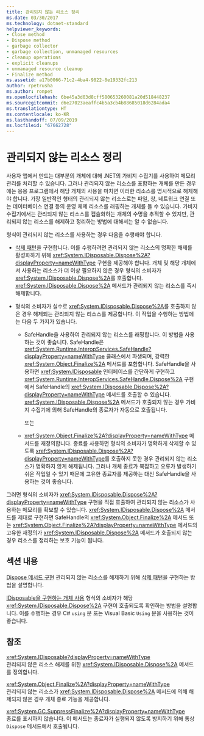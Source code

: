 ```yaml
---
title: 관리되지 않는 리소스 정리
ms.date: 03/30/2017
ms.technology: dotnet-standard
helpviewer_keywords:
- Close method
- Dispose method
- garbage collector
- garbage collection, unmanaged resources
- cleanup operations
- explicit cleanups
- unmanaged resource cleanup
- Finalize method
ms.assetid: a17b0066-71c2-4ba4-9822-8e19332fc213
author: rpetrusha
ms.author: ronpet
ms.openlocfilehash: 6be45a3d03d8cff580653260081a20d518448237
ms.sourcegitcommit: d6e27023aeaffc4b5a3cb4b88685018d6284ada4
ms.translationtype: HT
ms.contentlocale: ko-KR
ms.lasthandoff: 07/09/2019
ms.locfileid: "67662728"
---
```

# <a name="cleaning-up-unmanaged-resources"></a>관리되지 않는 리소스 정리

사용자 앱에서 만드는 대부분의 개체에 대해 .NET의 가비지 수집기를 사용하여 메모리 관리를 처리할 수 있습니다. 그러나 관리되지 않는 리소스를 포함하는 개체를 만든 경우에는 응용 프로그램에서 해당 개체의 사용을 마치면 이러한 리소스를 명시적으로 해제해야 합니다. 가장 일반적인 형태의 관리되지 않는 리소스로는 파일, 창, 네트워크 연결 또는 데이터베이스 연결 등의 운영 체제 리소스를 래핑하는 개체를 들 수 있습니다. 가비지 수집기에서는 관리되지 않는 리소스를 캡슐화하는 개체의 수명을 추적할 수 있지만, 관리되지 않는 리소스를 해제하고 정리하는 방법에 대해서는 알 수 없습니다.

형식이 관리되지 않는 리소스를 사용하는 경우 다음을 수행해야 합니다.

- [삭제 패턴](../../../docs/standard/design-guidelines/dispose-pattern.md)을 구현합니다. 이를 수행하려면 관리되지 않는 리소스의 명확한 해제를 활성화하기 위해 <xref:System.IDisposable.Dispose%2A?displayProperty=nameWithType> 구현을 제공해야 합니다. 개체 및 해당 개체에서 사용하는 리소스가 더 이상 필요하지 않은 경우 형식의 소비자가 <xref:System.IDisposable.Dispose%2A>를 호출합니다. <xref:System.IDisposable.Dispose%2A> 메서드가 관리되지 않는 리소스를 즉시 해제합니다.

- 형식의 소비자가 실수로 <xref:System.IDisposable.Dispose%2A>를 호출하지 않은 경우 해제되는 관리되지 않는 리소스를 제공합니다. 이 작업을 수행하는 방법에는 다음 두 가지가 있습니다.

  - SafeHandle을 사용하여 관리되지 않는 리소스를 래핑합니다. 이 방법을 사용하는 것이 좋습니다. SafeHandle은 <xref:System.Runtime.InteropServices.SafeHandle?displayProperty=nameWithType> 클래스에서 파생되며, 강력한 <xref:System.Object.Finalize%2A> 메서드를 포함합니다. SafeHandle을 사용하면 <xref:System.IDisposable> 인터페이스를 간단하게 구현하고 <xref:System.Runtime.InteropServices.SafeHandle.Dispose%2A> 구현에서 SafeHandle의 <xref:System.IDisposable.Dispose%2A?displayProperty=nameWithType> 메서드를 호출할 수 있습니다. <xref:System.IDisposable.Dispose%2A> 메서드가 호출되지 않는 경우 가비지 수집기에 의해 SafeHandle의 종료자가 자동으로 호출됩니다.

    또는

  - <xref:System.Object.Finalize%2A?displayProperty=nameWithType> 메서드를 재정의합니다. 종료를 사용하면 형식의 소비자가 명확하게 삭제할 수 있도록 <xref:System.IDisposable.Dispose%2A?displayProperty=nameWithType>를 호출하지 못한 경우 관리되지 않는 리소스가 명확하지 않게 해제됩니다. 그러나 개체 종료가 복잡하고 오류가 발생하기 쉬운 작업일 수 있기 때문에 고유한 종료자를 제공하는 대신 SafeHandle을 사용하는 것이 좋습니다.

그러면 형식의 소비자가 <xref:System.IDisposable.Dispose%2A?displayProperty=nameWithType> 구현을 직접 호출하여 관리되지 않는 리소스가 사용하는 메모리를 확보할 수 있습니다. <xref:System.IDisposable.Dispose%2A> 메서드를 제대로 구현하면 SafeHandle의 <xref:System.Object.Finalize%2A> 메서드 또는 <xref:System.Object.Finalize%2A?displayProperty=nameWithType> 메서드의 고유한 재정의가 <xref:System.IDisposable.Dispose%2A> 메서드가 호출되지 않는 경우 리소스를 정리하는 보호 기능이 됩니다.

## <a name="in-this-section"></a>섹션 내용

[Dispose 메서드 구현](../../../docs/standard/garbage-collection/implementing-dispose.md) 관리되지 않는 리소스를 해제하기 위해 [삭제 패턴](../../../docs/standard/design-guidelines/dispose-pattern.md)을 구현하는 방법을 설명합니다.

[IDisposable을 구현하는 개체 사용](../../../docs/standard/garbage-collection/using-objects.md) 형식의 소비자가 해당 <xref:System.IDisposable.Dispose%2A> 구현이 호출되도록 확인하는 방법을 설명합니다. 이를 수행하는 경우 C# `using` 문 또는 Visual Basic `Using` 문을 사용하는 것이 좋습니다.

## <a name="reference"></a>참조

<xref:System.IDisposable?displayProperty=nameWithType>\
관리되지 않은 리소스 해제를 위한 <xref:System.IDisposable.Dispose%2A> 메서드를 정의합니다.

<xref:System.Object.Finalize%2A?displayProperty=nameWithType>\
관리되지 않는 리소스가 <xref:System.IDisposable.Dispose%2A> 메서드에 의해 해제되지 않은 경우 개체 종료 기능을 제공합니다.

<xref:System.GC.SuppressFinalize%2A?displayProperty=nameWithType>\
종료를 표시하지 않습니다. 이 메서드는 종료자가 실행되지 않도록 방지하기 위해 통상 `Dispose` 메서드에서 호출됩니다.
